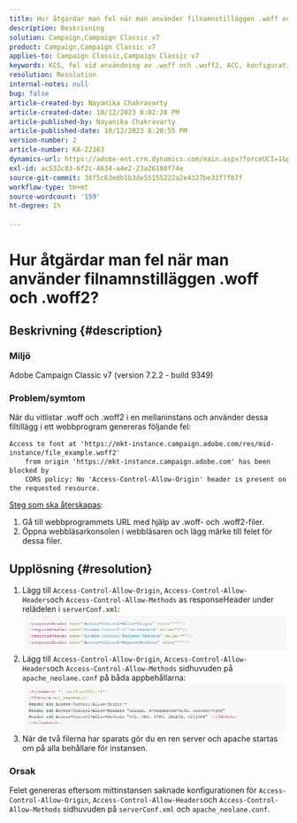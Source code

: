 ```yaml
---
title: Hur åtgärdar man fel när man använder filnamnstilläggen .woff och .woff2?
description: Beskrivning
solution: Campaign,Campaign Classic v7
product: Campaign,Campaign Classic v7
applies-to: Campaign Classic,Campaign Classic v7
keywords: KCS, fel vid användning av .woff och .woff2, ACC, konfiguration saknas på serverConf.xml och Apache
resolution: Resolution
internal-notes: null
bug: false
article-created-by: Nayanika Chakravarty
article-created-date: 10/12/2023 8:02:28 PM
article-published-by: Nayanika Chakravarty
article-published-date: 10/12/2023 8:20:55 PM
version-number: 2
article-number: KA-22363
dynamics-url: https://adobe-ent.crm.dynamics.com/main.aspx?forceUCI=1&pagetype=entityrecord&etn=knowledgearticle&id=03313b44-3a69-ee11-9ae7-6045bd0065b6
exl-id: ac532c83-6f2c-4634-a4e2-23a26180f74e
source-git-commit: 36f5c63edb1b3de55155222a2e4327be33f7fb7f
workflow-type: tm+mt
source-wordcount: '159'
ht-degree: 1%

---
```


# Hur åtgärdar man fel när man använder filnamnstilläggen .woff och .woff2?

## Beskrivning {#description}


### Miljö

Adobe Campaign Classic v7 (version 7.2.2 - build 9349)

### Problem/symtom

När du vitlistar .woff och .woff2 i en mellaninstans och använder dessa filtillägg i ett webbprogram genereras följande fel:


```
Access to font at 'https://mkt-instance.campaign.adobe.com/res/mid-instance/file_example.woff2'
    from origin 'https://mkt-instance.campaign.adobe.com' has been blocked by 
    CORS policy: No 'Access-Control-Allow-Origin' header is present on the requested resource.
```


<u>Steg som ska återskapas</u>:

1. Gå till webbprogrammets URL med hjälp av .woff- och .woff2-filer.
2. Öppna webbläsarkonsolen i webbläsaren och lägg märke till felet för dessa filer.



## Upplösning {#resolution}


1. Lägg till `Access-Control-Allow-Origin`, `Access-Control-Allow-Headers`och `Access-Control-Allow-Methods` as responseHeader under relädelen i `serverConf.xml`:    ![](assets/02ae0a1c-2515-ee11-8f6e-6045bd0067ea.png)
2. Lägg till `Access-Control-Allow-Origin`, `Access-Control-Allow-Headers`och `Access-Control-Allow-Methods` sidhuvuden på `apache_neolane.conf` på båda appbehållarna:    ![](assets/f7215128-2515-ee11-8f6e-6045bd0067ea.png)
3. När de två filerna har sparats gör du en ren server och apache startas om på alla behållare för instansen.


### Orsak

Felet genereras eftersom mittinstansen saknade konfigurationen för `Access-Control-Allow-Origin`, `Access-Control-Allow-Headers`och `Access-Control-Allow-Methods` sidhuvuden på `serverConf.xml` och `apache_neolane.conf`.
